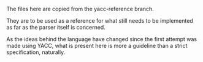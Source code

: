 The files here are copied from the yacc-reference branch.

They are to be used as a reference for what still needs to be implemented as far as the parser
itself is concerned.

As the ideas behind the language have changed since the first attempt was made using YACC, what is
present here is more a guideline than a strict specification, naturally.
